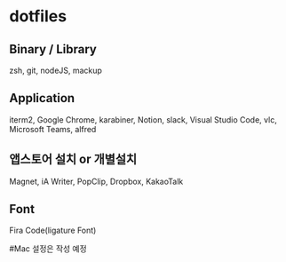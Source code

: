 # dotfiles

## Binary / Library
zsh, git, nodeJS, mackup

## Application
iterm2, Google Chrome, karabiner, Notion, slack, Visual Studio Code, vlc, Microsoft Teams, alfred

## 앱스토어 설치 or 개별설치
Magnet, iA Writer, PopClip, Dropbox, KakaoTalk

## Font
Fira Code(ligature Font)  

#Mac 설정은 작성 예정

